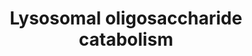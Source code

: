 ---
authors:
- ReactomeTeam
description: N-Glycosylation is one of the most common co- and posttranslational modifications
  of eukaryotic proteins occurring in the ER lumen. N-glycosylation plays pivotal
  roles in protein folding and intra- or inter-cellular trafficking of N-glycosylated
  proteins. Quality control mechanisms in the ER sift out incorrectly-folded proteins
  from correctly-folded proteins, the former then destined for degradation. Incorrectly-folded
  N-glycans are exported to the cytosol where the process of degradation begins. Once
  the unfolded protein is cleaved from the oligosaccharide (forming free oligosaccharides,
  fOS), step-wise degradation of mannose moieties, both in the cytosol (Suzuki & Harada
  2014) and then in the lysosome (Aronson & Kuranda 1989, Winchester 2005), results
  in complete degradation. Breakdown must be complete to avoid lysosomal storage diseases
  that occur when fragments as small as dimers are left undigested.  View original
  pathway at [http://www.reactome.org/PathwayBrowser/#DIAGRAM=8853383 Reactome].
last-edited: 2021-01-25
organisms:
- Homo sapiens
redirect_from:
- /index.php/Pathway:WP3793
- /instance/WP3793
revision: null
schema-jsonld:
- '@context': https://schema.org/
  '@id': https://wikipathways.github.io/pathways/WP3793.html
  '@type': Dataset
  creator:
    '@type': Organization
    name: WikiPathways
  description: N-Glycosylation is one of the most common co- and posttranslational
    modifications of eukaryotic proteins occurring in the ER lumen. N-glycosylation
    plays pivotal roles in protein folding and intra- or inter-cellular trafficking
    of N-glycosylated proteins. Quality control mechanisms in the ER sift out incorrectly-folded
    proteins from correctly-folded proteins, the former then destined for degradation.
    Incorrectly-folded N-glycans are exported to the cytosol where the process of
    degradation begins. Once the unfolded protein is cleaved from the oligosaccharide
    (forming free oligosaccharides, fOS), step-wise degradation of mannose moieties,
    both in the cytosol (Suzuki & Harada 2014) and then in the lysosome (Aronson &
    Kuranda 1989, Winchester 2005), results in complete degradation. Breakdown must
    be complete to avoid lysosomal storage diseases that occur when fragments as small
    as dimers are left undigested.  View original pathway at [http://www.reactome.org/PathwayBrowser/#DIAGRAM=8853383
    Reactome].
  keywords:
  - Asparagine N-linked
  - GlcNAc
  - GlcNAc:Man
  - H2O
  - 'MAN2B1 '
  - MAN2B1:Zn2+
  - 'MAN2B2 '
  - MAN2B2:Zn2+
  - 'MAN2C1 '
  - MAN2C1:Zn2+
  - MANBA
  - Man
  - 'Zn2+ '
  - alpha-D-Man-(1->2)-alpha-D-Man-(1->2)-alpha-D-Man-(1->3)-
  - alpha-D-Man-(1->3)-
  - glycosylation
  license: CC0
  name: Lysosomal oligosaccharide catabolism
seo: CreativeWork
title: Lysosomal oligosaccharide catabolism
wpid: WP3793
---